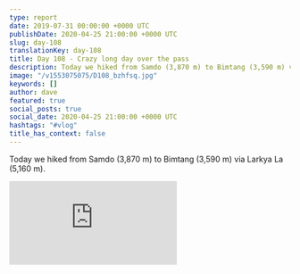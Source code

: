 ```yaml
---
type: report
date: 2019-07-31 00:00:00 +0000 UTC
publishDate: 2020-04-25 21:00:00 +0000 UTC
slug: day-108
translationKey: day-108
title: Day 108 - Crazy long day over the pass
description: Today we hiked from Samdo (3,870 m) to Bimtang (3,590 m) via Larkya La (5,160 m).
image: "/v1553075075/D108_bzhfsq.jpg"
keywords: []
author: dave
featured: true
social_posts: true
social_date: 2020-04-25 21:00:00 +0000 UTC
hashtags: "#vlog"
title_has_context: false
---
```


Today we hiked from Samdo (3,870 m) to Bimtang (3,590 m) via Larkya La (5,160 m).

<iframe class="youtube75" src="https://www.youtube.com/embed/LfT6s7WWvOA" frameborder="0" allow="accelerometer; autoplay; encrypted-media; gyroscope; picture-in-picture" allowfullscreen></iframe>

